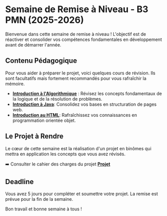 
# Semaine de Remise à Niveau - B3 PMN (2025-2026)
Bienvenue dans cette semaine de remise à niveau ! L'objectif est de réactiver et consolider vos compétences fondamentales en développement avant de démarrer l'année.

## Contenu Pédagogique

Pour vous aider à préparer le projet, voici quelques cours de révision. Ils sont facultatifs mais fortement recommandés pour vous rafraîchir la mémoire.

- **[Introduction à l'Algorithmique](./Intro_algo.html)** : Révisez les concepts fondamentaux de la logique et de la résolution de problèmes.
- **[Introduction à Java](./Intro_Java.html)**: Consolidez vos bases en structuration de pages web.
- **[Introduction au HTML](./Intro_Html.html)**: Rafraîchissez vos connaissances en programmation orientée objet.

## Le Projet à Rendre

Le cœur de cette semaine est la réalisation d'un projet en binômes qui mettra en application les concepts que vous avez révisés.

➡️ Consulter le cahier des charges du projet **[Projet](./Projet_RAN_B3.html)**

## Deadline

Vous avez 5 jours pour compléter et soumettre votre projet. La remise est prévue pour la fin de la semaine.

Bon travail et bonne semaine à tous !
